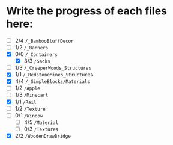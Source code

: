 # Write the progress of each files here:
- [ ] 2/4 `/_BambooBluffDecor`
- [ ] 1/2 `/_Banners`
- [x] 0/0 `/_Containers`
    - [x] 3/3 `/Sacks`
- [ ] 1/3 `/_CreeperWoods_Structures`
- [x] 1/1 `/_RedstoneMines_Structures`
- [x] 4/4 `/_SimpleBlocks/Materials`
- [ ] 1/2 `/Apple`
- [ ] 1/3 `/Minecart`
- [x] 1/1 `/Rail`
- [ ] 1/2 `/Texture`
- [ ] 0/1 `/Window`
    - [ ] 4/5 `/Material`
    - [ ] 0/3 `/Textures`
- [x] 2/2 `/WoodenDrawBridge`